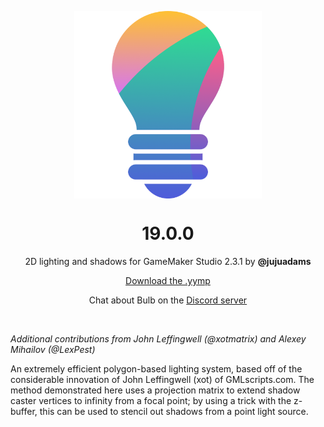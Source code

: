 <p align="center"><img src="https://raw.githubusercontent.com/JujuAdams/Bulb/master/LOGO.png" style="display:block; margin:auto; width:300px"></p>

<h1 align="center">19.0.0</h1>

<p align="center">2D lighting and shadows for GameMaker Studio 2.3.1 by <b>@jujuadams</b></p>

<p align="center"><a href="https://github.com/JujuAdams/Bulb/releases/tag/19.0.0">Download the .yymp</a></p>
<p align="center">Chat about Bulb on the <a href="https://discord.gg/8krYCqr">Discord server</a></p>

&nbsp;

*Additional contributions from John Leffingwell (@xotmatrix) and Alexey Mihailov (@LexPest)*

An extremely efficient polygon-based lighting system, based off of the considerable innovation of John Leffingwell (xot) of GMLscripts.com. The method demonstrated here uses a projection matrix to extend shadow caster vertices to infinity from a focal point; by using a trick with the z-buffer, this can be used to stencil out shadows from a point light source.
